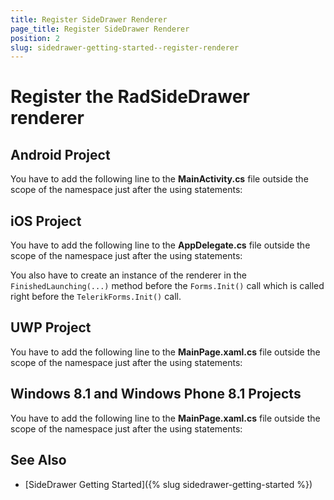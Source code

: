 ```yaml
---
title: Register SideDrawer Renderer
page_title: Register SideDrawer Renderer
position: 2
slug: sidedrawer-getting-started--register-renderer
---
```


# Register the RadSideDrawer renderer

## Android Project

You have to add the following line to the **MainActivity.cs** file outside the scope of the namespace just after the using statements:

<snippet id='sidedrawer-getting-started-android-renderer'/>

## iOS Project

You have to add the following line to the **AppDelegate.cs** file outside the scope of the namespace just after the using statements:

<snippet id='sidedrawer-getting-started-ios-renderer'/>

You also have to create an instance of the renderer in the `FinishedLaunching(...)` method before the `Forms.Init()` call which is called right before the `TelerikForms.Init()` call.

<snippet id='sidedrawer-getting-started-ios-init'/>

## UWP Project

You have to add the following line to the **MainPage.xaml.cs** file outside the scope of the namespace just after the using statements:

<snippet id='sidedrawer-getting-started-uwp-renderer'/>

## Windows 8.1 and Windows Phone 8.1 Projects

You have to add the following line to the **MainPage.xaml.cs** file outside the scope of the namespace just after the using statements:

<snippet id='sidedrawer-getting-started-winrt-renderer'/>

## See Also

- [SideDrawer Getting Started]({% slug sidedrawer-getting-started %})